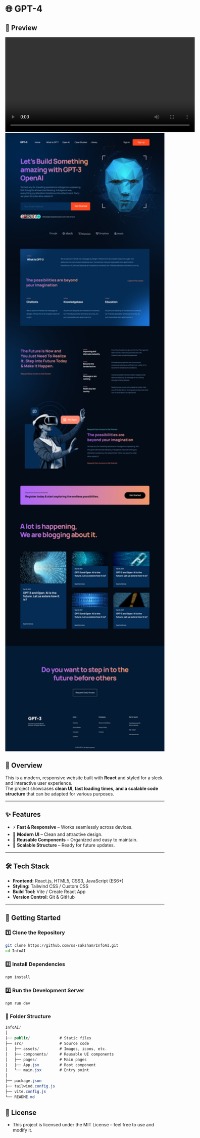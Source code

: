 # 🌐 GPT-4

## 🚀 Preview
<video src="" controls width="600"></video>
<img src="src/assets/Frame%201.png" alt="Website Preview" width="800">

## 📌 Overview
This is a modern, responsive website built with **React** and styled for a sleek and interactive user experience.  
The project showcases **clean UI, fast loading times, and a scalable code structure** that can be adapted for various purposes.

---

## ✨ Features
- ⚡ **Fast & Responsive** – Works seamlessly across devices.
- 🎨 **Modern UI** – Clean and attractive design.
- 🔄 **Reusable Components** – Organized and easy to maintain.
- 📂 **Scalable Structure** – Ready for future updates.

---

## 🛠 Tech Stack
- **Frontend:** React.js, HTML5, CSS3, JavaScript (ES6+)
- **Styling:** Tailwind CSS / Custom CSS
- **Build Tool:** Vite / Create React App
- **Version Control:** Git & GitHub

---

## 🚀 Getting Started

### 1️⃣ Clone the Repository
```bash
git clone https://github.com/ss-saksham/InfoAI.git
cd InfoAI
```
### 2️⃣ Install Dependencies
```bash
npm install
```

### 3️⃣ Run the Development Server
```bash
npm run dev
```

### 📂 Folder Structure
```csharp
InfoAI/
│
├── public/             # Static files
├── src/                # Source code
│   ├── assets/         # Images, icons, etc.
│   ├── components/     # Reusable UI components
│   ├── pages/          # Main pages
│   ├── App.jsx         # Root component
│   └── main.jsx        # Entry point
│
├── package.json
├── tailwind.config.js
├── vite.config.js
└── README.md
```
## 📜 License
- This project is licensed under the MIT License – feel free to use and modify it.

